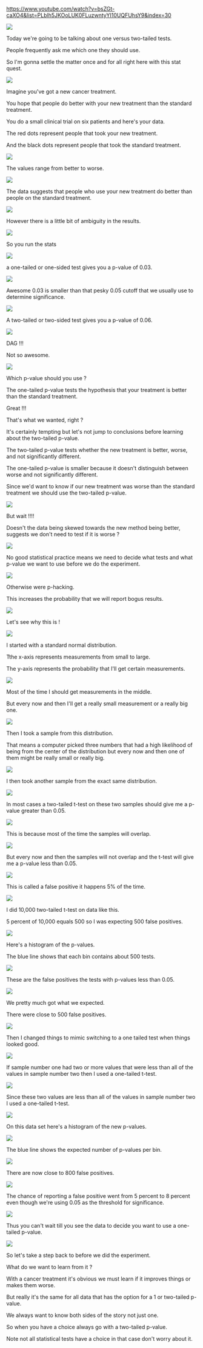 <https://www.youtube.com/watch?v=bsZGt-caXO4&list=PLblh5JKOoLUK0FLuzwntyYI10UQFUhsY9&index=30>

![](media/STATQUEST-29-STATISTICS_FUNDAMENTALS-1_OR_2_TAILED_P_VALUE/image1.png)

Today we\'re going to be talking about one versus two-tailed tests.

People frequently ask me which one they should use.

So I\'m gonna settle the matter once and for all right here with this
stat quest.

![](media/STATQUEST-29-STATISTICS_FUNDAMENTALS-1_OR_2_TAILED_P_VALUE/image2.png)

Imagine you\'ve got a new cancer treatment.

You hope that people do better with your new treatment than the standard
treatment.

You do a small clinical trial on six patients and here\'s your data.

The red dots represent people that took your new treatment.

And the black dots represent people that took the standard treatment.

![](media/STATQUEST-29-STATISTICS_FUNDAMENTALS-1_OR_2_TAILED_P_VALUE/image3.png)

The values range from better to worse.

![](media/STATQUEST-29-STATISTICS_FUNDAMENTALS-1_OR_2_TAILED_P_VALUE/image4.png)

The data suggests that people who use your new treatment do better than
people on the standard treatment.

![](media/STATQUEST-29-STATISTICS_FUNDAMENTALS-1_OR_2_TAILED_P_VALUE/image5.png)

However there is a little bit of ambiguity in the results.

![](media/STATQUEST-29-STATISTICS_FUNDAMENTALS-1_OR_2_TAILED_P_VALUE/image6.png)

So you run the stats

![](media/STATQUEST-29-STATISTICS_FUNDAMENTALS-1_OR_2_TAILED_P_VALUE/image7.png)

a one-tailed or one-sided test gives you a p-value of 0.03.

![](media/STATQUEST-29-STATISTICS_FUNDAMENTALS-1_OR_2_TAILED_P_VALUE/image8.png)

Awesome 0.03 is smaller than that pesky 0.05 cutoff that we usually use
to determine significance.

![](media/STATQUEST-29-STATISTICS_FUNDAMENTALS-1_OR_2_TAILED_P_VALUE/image9.png)

A two-tailed or two-sided test gives you a p-value of 0.06.

![](media/STATQUEST-29-STATISTICS_FUNDAMENTALS-1_OR_2_TAILED_P_VALUE/image10.png)

DAG !!!

Not so awesome.

![](media/STATQUEST-29-STATISTICS_FUNDAMENTALS-1_OR_2_TAILED_P_VALUE/image11.png)

Which p-value should you use ?

The one-tailed p-value tests the hypothesis that your treatment is
better than the standard treatment.

Great !!!

That\'s what we wanted, right ?

It\'s certainly tempting but let\'s not jump to conclusions before
learning about the two-tailed p-value.

The two-tailed p-value tests whether the new treatment is better, worse,
and not significantly different.

The one-tailed p-value is smaller because it doesn\'t distinguish
between worse and not significantly different.

Since we\'d want to know if our new treatment was worse than the
standard treatment we should use the two-tailed p-value.

![](media/STATQUEST-29-STATISTICS_FUNDAMENTALS-1_OR_2_TAILED_P_VALUE/image12.png)

But wait !!!!

Doesn\'t the data being skewed towards the new method being better,
suggests we don\'t need to test if it is worse ?

![](media/STATQUEST-29-STATISTICS_FUNDAMENTALS-1_OR_2_TAILED_P_VALUE/image13.png)

No good statistical practice means we need to decide what tests and what
p-value we want to use before we do the experiment.

![](media/STATQUEST-29-STATISTICS_FUNDAMENTALS-1_OR_2_TAILED_P_VALUE/image14.png)

Otherwise were p-hacking.

This increases the probability that we will report bogus results.

![](media/STATQUEST-29-STATISTICS_FUNDAMENTALS-1_OR_2_TAILED_P_VALUE/image15.png)

Let\'s see why this is !

![](media/STATQUEST-29-STATISTICS_FUNDAMENTALS-1_OR_2_TAILED_P_VALUE/image16.png)

I started with a standard normal distribution.

Tthe x-axis represents measurements from small to large.

The y-axis represents the probability that I\'ll get certain
measurements.

![](media/STATQUEST-29-STATISTICS_FUNDAMENTALS-1_OR_2_TAILED_P_VALUE/image17.png)

Most of the time I should get measurements in the middle.

But every now and then I\'ll get a really small measurement or a really
big one.

![](media/STATQUEST-29-STATISTICS_FUNDAMENTALS-1_OR_2_TAILED_P_VALUE/image18.png)

Then I took a sample from this distribution.

That means a computer picked three numbers that had a high likelihood of
being from the center of the distribution but every now and then one of
them might be really small or really big.

![](media/STATQUEST-29-STATISTICS_FUNDAMENTALS-1_OR_2_TAILED_P_VALUE/image19.png)

I then took another sample from the exact same distribution.

![](media/STATQUEST-29-STATISTICS_FUNDAMENTALS-1_OR_2_TAILED_P_VALUE/image20.png)

In most cases a two-tailed t-test on these two samples should give me a
p-value greater than 0.05.

![](media/STATQUEST-29-STATISTICS_FUNDAMENTALS-1_OR_2_TAILED_P_VALUE/image21.png)

This is because most of the time the samples will overlap.

![](media/STATQUEST-29-STATISTICS_FUNDAMENTALS-1_OR_2_TAILED_P_VALUE/image22.png)

But every now and then the samples will not overlap and the t-test will
give me a p-value less than 0.05.

![](media/STATQUEST-29-STATISTICS_FUNDAMENTALS-1_OR_2_TAILED_P_VALUE/image23.png)

This is called a false positive it happens 5% of the time.

![](media/STATQUEST-29-STATISTICS_FUNDAMENTALS-1_OR_2_TAILED_P_VALUE/image24.png)

I did 10,000 two-tailed t-test on data like this.

5 percent of 10,000 equals 500 so I was expecting 500 false positives.

![](media/STATQUEST-29-STATISTICS_FUNDAMENTALS-1_OR_2_TAILED_P_VALUE/image25.png)

Here\'s a histogram of the p-values.

The blue line shows that each bin contains about 500 tests.

![](media/STATQUEST-29-STATISTICS_FUNDAMENTALS-1_OR_2_TAILED_P_VALUE/image26.png)

These are the false positives the tests with p-values less than 0.05.

![](media/STATQUEST-29-STATISTICS_FUNDAMENTALS-1_OR_2_TAILED_P_VALUE/image27.png)

We pretty much got what we expected.

There were close to 500 false positives.

![](media/STATQUEST-29-STATISTICS_FUNDAMENTALS-1_OR_2_TAILED_P_VALUE/image28.png)

Then I changed things to mimic switching to a one tailed test when
things looked good.

![](media/STATQUEST-29-STATISTICS_FUNDAMENTALS-1_OR_2_TAILED_P_VALUE/image29.png)

If sample number one had two or more values that were less than all of
the values in sample number two then I used a one-tailed t-test.

![](media/STATQUEST-29-STATISTICS_FUNDAMENTALS-1_OR_2_TAILED_P_VALUE/image30.png)

Since these two values are less than all of the values in sample number
two I used a one-tailed t-test.

![](media/STATQUEST-29-STATISTICS_FUNDAMENTALS-1_OR_2_TAILED_P_VALUE/image31.png)

On this data set here\'s a histogram of the new p-values.

![](media/STATQUEST-29-STATISTICS_FUNDAMENTALS-1_OR_2_TAILED_P_VALUE/image32.png)

The blue line shows the expected number of p-values per bin.

![](media/STATQUEST-29-STATISTICS_FUNDAMENTALS-1_OR_2_TAILED_P_VALUE/image33.png)

There are now close to 800 false positives.

![](media/STATQUEST-29-STATISTICS_FUNDAMENTALS-1_OR_2_TAILED_P_VALUE/image34.png)

The chance of reporting a false positive went from 5 percent to 8
percent even though we\'re using 0.05 as the threshold for significance.

![](media/STATQUEST-29-STATISTICS_FUNDAMENTALS-1_OR_2_TAILED_P_VALUE/image35.png)

Thus you can\'t wait till you see the data to decide you want to use a
one-tailed p-value.

![](media/STATQUEST-29-STATISTICS_FUNDAMENTALS-1_OR_2_TAILED_P_VALUE/image36.png)

So let\'s take a step back to before we did the experiment.

What do we want to learn from it ?

With a cancer treatment it\'s obvious we must learn if it improves
things or makes them worse.

But really it\'s the same for all data that has the option for a 1 or
two-tailed p-value.

We always want to know both sides of the story not just one.

So when you have a choice always go with a two-tailed p-value.

Note not all statistical tests have a choice in that case don\'t worry
about it.
